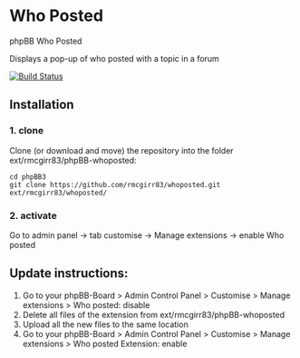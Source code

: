 Who Posted
===============

phpBB Who Posted

Displays a pop-up of who posted with a topic in a forum

[![Build Status](https://travis-ci.org/rmcgirr83/whoposted.svg?branch=master)](https://travis-ci.org/rmcgirr83/whoposted)

## Installation

### 1. clone
Clone (or download and move) the repository into the folder ext/rmcgirr83/phpBB-whoposted:

```
cd phpBB3
git clone https://github.com/rmcgirr83/whoposted.git ext/rmcgirr83/whoposted/
```

### 2. activate
Go to admin panel -> tab customise -> Manage extensions -> enable Who posted


## Update instructions:
1. Go to your phpBB-Board > Admin Control Panel > Customise > Manage extensions > Who posted: disable
2. Delete all files of the extension from ext/rmcgirr83/phpBB-whoposted
3. Upload all the new files to the same location
4. Go to your phpBB-Board > Admin Control Panel > Customise > Manage extensions > Who posted Extension: enable